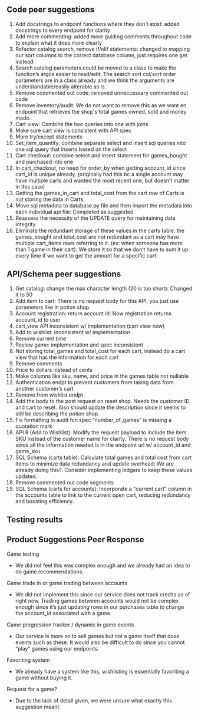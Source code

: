 ## Code peer suggestions

1. Add docstrings to endpoint functions where they don't exist: added docstrings to every endpoint for clarity
2. Add more commenting: added more guiding comments throughout code to explain what it does more clearly
3. Refactor catalog search, remove if/elif statements: changed to mapping our sort columns to the correct database column, just requires one get instead
4. Search catalog parameters could be moved to a class to make the function’s argos easier to read/edit: The search sort col/sort order parameters are in a class already and we think the arguments are understandable/easily alterable as is.
5. Remove commented out code: removed unneccessary commented out code
6. Remove inventory/audit: We do not want to remove this as we want en endpoint that retrieves the shop's total games owned, sold and money made.
7. Cart view: Combine the two queries into one with joins
8. Make sure cart view is consistent with API spec
9. More try/except statements
10. Set_item_quantity: combine separate select and insert sql queries into one sql query that inserts based on the select
11. Cart checkout: combine select and insert statement for games_bought and purchased into one
12. In cart_checkout, no need for order_by when getting account_id since cart_id is unique already. (originally had this bc a single account may have multiple carts and wanted the most recent one, but doesn’t matter in this case)
13. Getting the games_in_cart and total_cost from the cart row of Carts is not storing the data in Carts.
14. Move sql metadata to database.py file and then import the metadata into each individual api file: Completed as suggested
15. Reassess the necessity of the UPDATE query for maintaining data integrity
16. Eliminate the redundant storage of these values in the carts table: the games_bought and total_cost are not redundant as a cart may have multiple cart_items rows referring to it. (ex: when someone has more than 1 game in their cart). We store it so that we don’t have to sum it up every time if we want to get the amount for a specific cart.

## API/Schema peer suggestions

1. Get catalog: change the max character length (20 is too short): Changed it to 50
2. Add item to cart: There is no request body for this API, you just use parameters like in potion shop.
3. Account registration: return account id: Now registration returns account_id to user
4. cart_view API inconsistent w/ implementation (cart view now)
5. Add to wishlist: inconsistent w/ implementation
6. Remove current time
7. Review game: implementation and spec inconsistent
8. Not storing total_games and total_cost for each cart, instead do a cart view that has the information for each cart
9. Remove comments
10. Price to dollars instead of cents
11. Make columns like sku, name, and price in the games table not nullable
12. Authentication endpt to prevent customers from taking data from another customer’s cart
13. Remove from wishlist endpt
14. Add the body to the post request on reset shop. Needs the customer ID and cart to reset. Also should update the description since it seems to still be describing the potion shop.
15. Fix formatting in audit fcn spec “number_of_games” is missing a quotation mark
16. API 8 (Add to Wishlist): Modify the request payload to include the item SKU instead of the customer name for clarity: There is no request body since all the information needed is in the endpoint url w/ account_id and game_sku
17. SQL Schema (carts table): Calculate total games and total cost from cart items to minimize data redundancy and update overhead: We are already doing this?. Consider implementing ledgers to keep these values updated.
18. Remove commented out code segments
19. SQL Schema (carts for accounts): Incorporate a "current cart" column in the accounts table to link to the current open cart, reducing redundancy and boosting efficiency.

## Testing results

## Product Suggestions Peer Response

Game testing

- We did not feel this was complex enough and we already had an idea to do game recommendations.

Game trade in or game trading between accounts

- We did not implement this since our service does not track credits as of right now. Trading games between accounts would not be complex enough since it’s just updating rows in our purchases
  table to change the account_id associated with a game.

Game progression tracker / dynamic in game events

- Our service is more so to sell games but not a game itself that does events such as these. It would also be difficult to do since you cannot “play” games using our endpoints.

Favoriting system

- We already have a system like this, wishlisting is essentially favoriting a game without buying it.

Request for a game?

- Due to the lack of detail given, we were unsure what exactly this suggestion meant.
